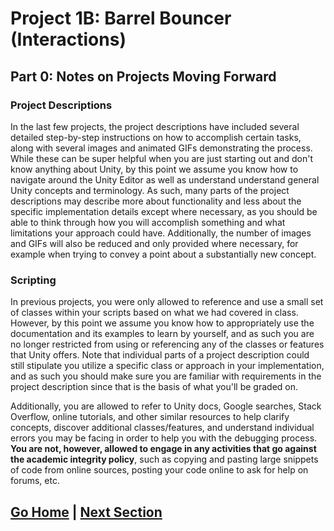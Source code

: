 # Project 1B: Barrel Bouncer (Interactions)

## Part 0: Notes on Projects Moving Forward

### Project Descriptions

In the last few projects, the project descriptions have included several detailed step-by-step instructions on how to accomplish certain tasks, along with several images and animated GIFs demonstrating the process. While these can be super helpful when you are just starting out and don't know anything about Unity, by this point we assume you know how to navigate around the Unity Editor as well as understand understand general Unity concepts and terminology. As such, many parts of the project descriptions may describe more about functionality and less about the specific implementation details except where necessary, as you should be able to think through how you will accomplish something and what limitations your approach could have. Additionally, the number of images and GIFs will also be reduced and only provided where necessary, for example when trying to convey a point about a substantially new concept.

### Scripting

In previous projects, you were only allowed to reference and use a small set of classes within your scripts based on what we had covered in class. However, by this point we assume you know how to appropriately use the documentation and its examples to learn by yourself, and as such you are no longer restricted from using or referencing any of the classes or features that Unity offers. Note that individual parts of a project description could still stipulate you utilize a specific class or approach in your implementation, and as such you should make sure you are familiar with requirements in the project description since that is the basis of what you'll be graded on.

Additionally, you are allowed to refer to Unity docs, Google searches, Stack Overflow, online tutorials, and other similar resources to help clarify concepts, discover additional classes/features, and understand individual errors you may be facing in order to help you with the debugging process. **You are not, however, allowed to engage in any activities that go against the academic integrity policy**, such as copying and pasting large snippets of code from online sources, posting your code online to ask for help on forums, etc.

## [Go Home](..) | [Next Section](../environmental-physics)
